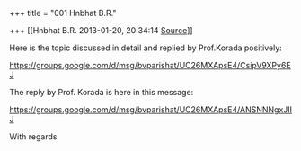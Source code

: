 +++
title = "001 Hnbhat B.R."

+++
[[Hnbhat B.R.	2013-01-20, 20:34:14 [Source](https://groups.google.com/g/bvparishat/c/ltyntSCpPK4)]]



  

  
Here is the topic discussed in detail and replied by Prof.Korada positively:

  

<https://groups.google.com/d/msg/bvparishat/UC26MXApsE4/CsipV9XPy6EJ>  

  

The reply by Prof. Korada is here in this message:

  

<https://groups.google.com/d/msg/bvparishat/UC26MXApsE4/ANSNNNgxJIIJ>  

  

With regards

